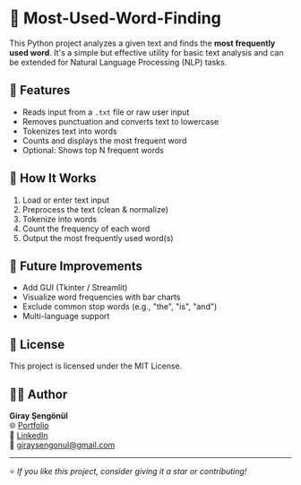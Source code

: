# 📝 Most-Used-Word-Finding

This Python project analyzes a given text and finds the **most frequently used word**. It's a simple but effective utility for basic text analysis and can be extended for Natural Language Processing (NLP) tasks.

## 🚀 Features

- Reads input from a `.txt` file or raw user input  
- Removes punctuation and converts text to lowercase  
- Tokenizes text into words  
- Counts and displays the most frequent word  
- Optional: Shows top N frequent words  


## 🧠 How It Works

1. Load or enter text input  
2. Preprocess the text (clean & normalize)  
3. Tokenize into words  
4. Count the frequency of each word  
5. Output the most frequently used word(s)  


## 🌱 Future Improvements

- Add GUI (Tkinter / Streamlit)  
- Visualize word frequencies with bar charts  
- Exclude common stop words (e.g., "the", "is", "and")  
- Multi-language support  

## 📄 License

This project is licensed under the MIT License.

## 👨‍💻 Author

**Giray Şengönül**  
🌐 [Portfolio](https://giraysengonul.cv/)  
💼 [LinkedIn](https://www.linkedin.com/in/giray-sengonul-168420318/)  
📧 giraysengonul@gmail.com

---

⭐ *If you like this project, consider giving it a star or contributing!*



